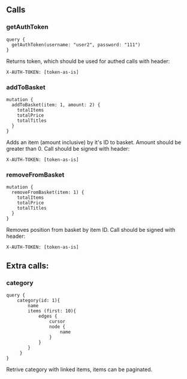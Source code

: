 Calls
------
### getAuthToken
```
query {
  getAuthToken(username: "user2", password: "111") 
}
```
Returns token, which should be used for authed calls with header:
```
X-AUTH-TOKEN: [token-as-is]
```

### addToBasket
```
mutation {
  addToBasket(item: 1, amount: 2) {
    totalItems
    totalPrice
    totalTitles
  }
}
```
Adds an item (amount inclusive) by it's ID to basket. Amount should be greater than 0.
Call should be signed with header:
```
X-AUTH-TOKEN: [token-as-is]
```

### removeFromBasket
```
mutation {
  removeFromBasket(item: 1) {
    totalItems
    totalPrice
    totalTitles
  }
}
```
Removes position from basket by item ID.
Call should be signed with header:
```
X-AUTH-TOKEN: [token-as-is]
```

Extra calls:
---
### category
```
query {
    category(id: 1){
        name
        items (first: 10){
            edges {
                cursor
                node {
                    name
                }
            }
        }
     }
}
```
Retrive category with linked items, items can be paginated.

